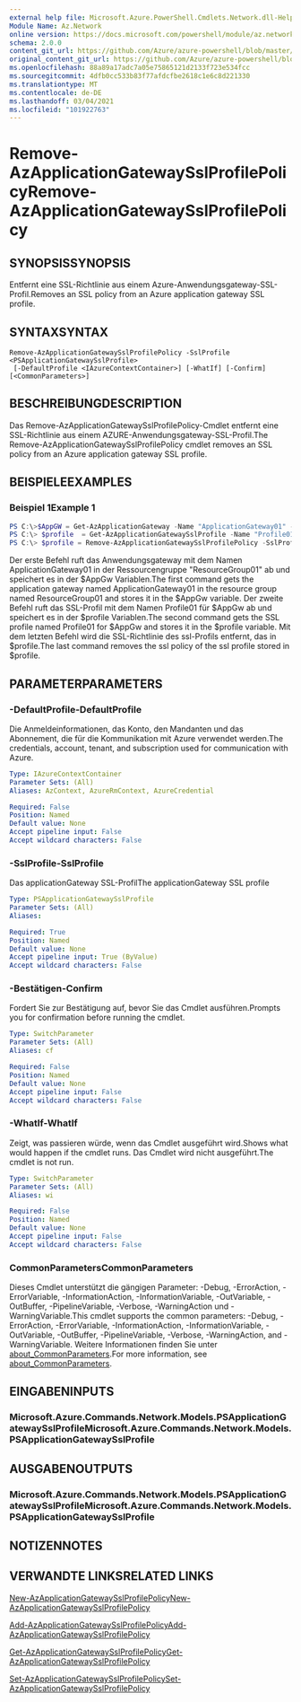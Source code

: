 ```yaml
---
external help file: Microsoft.Azure.PowerShell.Cmdlets.Network.dll-Help.xml
Module Name: Az.Network
online version: https://docs.microsoft.com/powershell/module/az.network/remove-azapplicationgatewaysslprofilepolicy
schema: 2.0.0
content_git_url: https://github.com/Azure/azure-powershell/blob/master/src/Network/Network/help/Remove-AzApplicationGatewaySslProfilePolicy.md
original_content_git_url: https://github.com/Azure/azure-powershell/blob/master/src/Network/Network/help/Remove-AzApplicationGatewaySslProfilePolicy.md
ms.openlocfilehash: 88a89a17adc7a05e75865121d2133f723e534fcc
ms.sourcegitcommit: 4dfb0cc533b83f77afdcfbe2618c1e6c8d221330
ms.translationtype: MT
ms.contentlocale: de-DE
ms.lasthandoff: 03/04/2021
ms.locfileid: "101922763"
---
```

# <span data-ttu-id="ff0cb-101">Remove-AzApplicationGatewaySslProfilePolicy</span><span class="sxs-lookup"><span data-stu-id="ff0cb-101">Remove-AzApplicationGatewaySslProfilePolicy</span></span>

## <span data-ttu-id="ff0cb-102">SYNOPSIS</span><span class="sxs-lookup"><span data-stu-id="ff0cb-102">SYNOPSIS</span></span>
<span data-ttu-id="ff0cb-103">Entfernt eine SSL-Richtlinie aus einem Azure-Anwendungsgateway-SSL-Profil.</span><span class="sxs-lookup"><span data-stu-id="ff0cb-103">Removes an SSL policy from an Azure application gateway SSL profile.</span></span>

## <span data-ttu-id="ff0cb-104">SYNTAX</span><span class="sxs-lookup"><span data-stu-id="ff0cb-104">SYNTAX</span></span>

```
Remove-AzApplicationGatewaySslProfilePolicy -SslProfile <PSApplicationGatewaySslProfile>
 [-DefaultProfile <IAzureContextContainer>] [-WhatIf] [-Confirm] [<CommonParameters>]
```

## <span data-ttu-id="ff0cb-105">BESCHREIBUNG</span><span class="sxs-lookup"><span data-stu-id="ff0cb-105">DESCRIPTION</span></span>
<span data-ttu-id="ff0cb-106">Das Remove-AzApplicationGatewaySslProfilePolicy-Cmdlet entfernt eine SSL-Richtlinie aus einem AZURE-Anwendungsgateway-SSL-Profil.</span><span class="sxs-lookup"><span data-stu-id="ff0cb-106">The Remove-AzApplicationGatewaySslProfilePolicy cmdlet removes an SSL policy from an Azure application gateway SSL profile.</span></span>

## <span data-ttu-id="ff0cb-107">BEISPIELE</span><span class="sxs-lookup"><span data-stu-id="ff0cb-107">EXAMPLES</span></span>

### <span data-ttu-id="ff0cb-108">Beispiel 1</span><span class="sxs-lookup"><span data-stu-id="ff0cb-108">Example 1</span></span>
```powershell
PS C:\>$AppGW = Get-AzApplicationGateway -Name "ApplicationGateway01" -ResourceGroupName "ResourceGroup01"
PS C:\> $profile  = Get-AzApplicationGatewaySslProfile -Name "Profile01" -ApplicationGateway $AppGw
PS C:\> $profile = Remove-AzApplicationGatewaySslProfilePolicy -SslProfile $profile
```

<span data-ttu-id="ff0cb-109">Der erste Befehl ruft das Anwendungsgateway mit dem Namen ApplicationGateway01 in der Ressourcengruppe "ResourceGroup01" ab und speichert es in der $AppGw Variablen.</span><span class="sxs-lookup"><span data-stu-id="ff0cb-109">The first command gets the application gateway named ApplicationGateway01 in the resource group named ResourceGroup01 and stores it in the $AppGw variable.</span></span> <span data-ttu-id="ff0cb-110">Der zweite Befehl ruft das SSL-Profil mit dem Namen Profile01 für $AppGw ab und speichert es in der $profile Variablen.</span><span class="sxs-lookup"><span data-stu-id="ff0cb-110">The second command gets the SSL profile named Profile01 for $AppGw and stores it in the $profile variable.</span></span> <span data-ttu-id="ff0cb-111">Mit dem letzten Befehl wird die SSL-Richtlinie des ssl-Profils entfernt, das in $profile.</span><span class="sxs-lookup"><span data-stu-id="ff0cb-111">The last command removes the ssl policy of the ssl profile stored in $profile.</span></span>

## <span data-ttu-id="ff0cb-112">PARAMETER</span><span class="sxs-lookup"><span data-stu-id="ff0cb-112">PARAMETERS</span></span>

### <span data-ttu-id="ff0cb-113">-DefaultProfile</span><span class="sxs-lookup"><span data-stu-id="ff0cb-113">-DefaultProfile</span></span>
<span data-ttu-id="ff0cb-114">Die Anmeldeinformationen, das Konto, den Mandanten und das Abonnement, die für die Kommunikation mit Azure verwendet werden.</span><span class="sxs-lookup"><span data-stu-id="ff0cb-114">The credentials, account, tenant, and subscription used for communication with Azure.</span></span>

```yaml
Type: IAzureContextContainer
Parameter Sets: (All)
Aliases: AzContext, AzureRmContext, AzureCredential

Required: False
Position: Named
Default value: None
Accept pipeline input: False
Accept wildcard characters: False
```

### <span data-ttu-id="ff0cb-115">-SslProfile</span><span class="sxs-lookup"><span data-stu-id="ff0cb-115">-SslProfile</span></span>
<span data-ttu-id="ff0cb-116">Das applicationGateway SSL-Profil</span><span class="sxs-lookup"><span data-stu-id="ff0cb-116">The applicationGateway SSL profile</span></span>

```yaml
Type: PSApplicationGatewaySslProfile
Parameter Sets: (All)
Aliases:

Required: True
Position: Named
Default value: None
Accept pipeline input: True (ByValue)
Accept wildcard characters: False
```

### <span data-ttu-id="ff0cb-117">-Bestätigen</span><span class="sxs-lookup"><span data-stu-id="ff0cb-117">-Confirm</span></span>
<span data-ttu-id="ff0cb-118">Fordert Sie zur Bestätigung auf, bevor Sie das Cmdlet ausführen.</span><span class="sxs-lookup"><span data-stu-id="ff0cb-118">Prompts you for confirmation before running the cmdlet.</span></span>

```yaml
Type: SwitchParameter
Parameter Sets: (All)
Aliases: cf

Required: False
Position: Named
Default value: None
Accept pipeline input: False
Accept wildcard characters: False
```

### <span data-ttu-id="ff0cb-119">-WhatIf</span><span class="sxs-lookup"><span data-stu-id="ff0cb-119">-WhatIf</span></span>
<span data-ttu-id="ff0cb-120">Zeigt, was passieren würde, wenn das Cmdlet ausgeführt wird.</span><span class="sxs-lookup"><span data-stu-id="ff0cb-120">Shows what would happen if the cmdlet runs.</span></span>
<span data-ttu-id="ff0cb-121">Das Cmdlet wird nicht ausgeführt.</span><span class="sxs-lookup"><span data-stu-id="ff0cb-121">The cmdlet is not run.</span></span>

```yaml
Type: SwitchParameter
Parameter Sets: (All)
Aliases: wi

Required: False
Position: Named
Default value: None
Accept pipeline input: False
Accept wildcard characters: False
```

### <span data-ttu-id="ff0cb-122">CommonParameters</span><span class="sxs-lookup"><span data-stu-id="ff0cb-122">CommonParameters</span></span>
<span data-ttu-id="ff0cb-123">Dieses Cmdlet unterstützt die gängigen Parameter: -Debug, -ErrorAction, -ErrorVariable, -InformationAction, -InformationVariable, -OutVariable, -OutBuffer, -PipelineVariable, -Verbose, -WarningAction und -WarningVariable.</span><span class="sxs-lookup"><span data-stu-id="ff0cb-123">This cmdlet supports the common parameters: -Debug, -ErrorAction, -ErrorVariable, -InformationAction, -InformationVariable, -OutVariable, -OutBuffer, -PipelineVariable, -Verbose, -WarningAction, and -WarningVariable.</span></span> <span data-ttu-id="ff0cb-124">Weitere Informationen finden Sie unter [about_CommonParameters](http://go.microsoft.com/fwlink/?LinkID=113216).</span><span class="sxs-lookup"><span data-stu-id="ff0cb-124">For more information, see [about_CommonParameters](http://go.microsoft.com/fwlink/?LinkID=113216).</span></span>

## <span data-ttu-id="ff0cb-125">EINGABEN</span><span class="sxs-lookup"><span data-stu-id="ff0cb-125">INPUTS</span></span>

### <span data-ttu-id="ff0cb-126">Microsoft.Azure.Commands.Network.Models.PSApplicationGatewaySslProfile</span><span class="sxs-lookup"><span data-stu-id="ff0cb-126">Microsoft.Azure.Commands.Network.Models.PSApplicationGatewaySslProfile</span></span>

## <span data-ttu-id="ff0cb-127">AUSGABEN</span><span class="sxs-lookup"><span data-stu-id="ff0cb-127">OUTPUTS</span></span>

### <span data-ttu-id="ff0cb-128">Microsoft.Azure.Commands.Network.Models.PSApplicationGatewaySslProfile</span><span class="sxs-lookup"><span data-stu-id="ff0cb-128">Microsoft.Azure.Commands.Network.Models.PSApplicationGatewaySslProfile</span></span>

## <span data-ttu-id="ff0cb-129">NOTIZEN</span><span class="sxs-lookup"><span data-stu-id="ff0cb-129">NOTES</span></span>

## <span data-ttu-id="ff0cb-130">VERWANDTE LINKS</span><span class="sxs-lookup"><span data-stu-id="ff0cb-130">RELATED LINKS</span></span>

[<span data-ttu-id="ff0cb-131">New-AzApplicationGatewaySslProfilePolicy</span><span class="sxs-lookup"><span data-stu-id="ff0cb-131">New-AzApplicationGatewaySslProfilePolicy</span></span>](./New-AzApplicationGatewaySslProfilePolicy.md)

[<span data-ttu-id="ff0cb-132">Add-AzApplicationGatewaySslProfilePolicy</span><span class="sxs-lookup"><span data-stu-id="ff0cb-132">Add-AzApplicationGatewaySslProfilePolicy</span></span>](./Add-AzApplicationGatewaySslProfilePolicy.md)

[<span data-ttu-id="ff0cb-133">Get-AzApplicationGatewaySslProfilePolicy</span><span class="sxs-lookup"><span data-stu-id="ff0cb-133">Get-AzApplicationGatewaySslProfilePolicy</span></span>](./Get-AzApplicationGatewaySslProfilePolicy.md)

[<span data-ttu-id="ff0cb-134">Set-AzApplicationGatewaySslProfilePolicy</span><span class="sxs-lookup"><span data-stu-id="ff0cb-134">Set-AzApplicationGatewaySslProfilePolicy</span></span>](./Set-AzApplicationGatewaySslProfilePolicy.md)